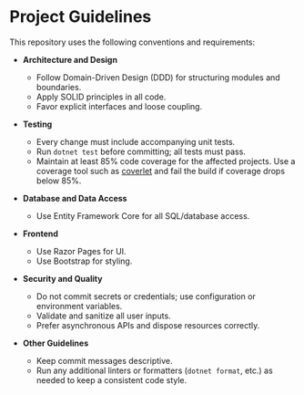 # Project Guidelines

This repository uses the following conventions and requirements:

- **Architecture and Design**
  - Follow Domain-Driven Design (DDD) for structuring modules and boundaries.
  - Apply SOLID principles in all code.
  - Favor explicit interfaces and loose coupling.

- **Testing**
  - Every change must include accompanying unit tests.
  - Run `dotnet test` before committing; all tests must pass.
  - Maintain at least 85% code coverage for the affected projects. Use a coverage tool such as [coverlet](https://github.com/coverlet-coverage/coverlet) and fail the build if coverage drops below 85%.

- **Database and Data Access**
  - Use Entity Framework Core for all SQL/database access.

- **Frontend**
  - Use Razor Pages for UI.
  - Use Bootstrap for styling.

- **Security and Quality**
  - Do not commit secrets or credentials; use configuration or environment variables.
  - Validate and sanitize all user inputs.
  - Prefer asynchronous APIs and dispose resources correctly.

- **Other Guidelines**
  - Keep commit messages descriptive.
  - Run any additional linters or formatters (`dotnet format`, etc.) as needed to keep a consistent code style.

